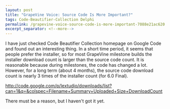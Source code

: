 ```yaml
---
layout: post
title: "GrapeVine Voice: Source Code Is More Important?"
tags: Code-Beautifier-Collection Delphi
permalink: /grapevine-voice-source-code-is-more-important-7088e21ac620
excerpt_separator: <!--more-->
---
```

I have just checked Code Beautifier Collection homepage on Google Code and found out an interesting thing. In a short time period, it seems that people prefer the installer, so for most GrapeVine milestone builds the installer download count is larger than the source code count. It is reasonable because during milestones, the code has changed a lot. However, for a long term (about 4 months), the source code download count is nearly 3 times of the installer count (for 6.0 Final).

http://code.google.com/p/lextudio/downloads/list?can=1&q=&colspec=Filename+Summary+Uploaded+Size+DownloadCount

There must be a reason, but I haven't got it yet.
<!--more-->